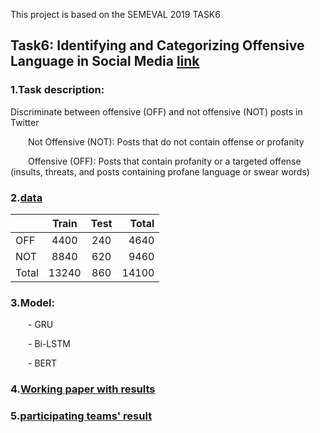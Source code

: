  This project is based on the SEMEVAL 2019 TASK6 

## Task6: Identifying and Categorizing Offensive Language in Social Media [link](https://competitions.codalab.org/competitions/20011)

### 1.Task description:

Discriminate between offensive (OFF) and not offensive (NOT) posts in Twitter

&emsp;&emsp;Not Offensive (NOT): Posts that do not contain offense or profanity
       
&emsp;&emsp;Offensive (OFF): Posts that contain profanity or a targeted offense  (insults, threats, and posts containing profane language or swear words)


### 2.[data](https://github.com/JM3309/cs_576/tree/master/projects/data)
|        | Train    |  Test  | Total  |
| ------ |:--------:| :-----:| ------:|
| OFF    |  4400    |   240  |  4640  |
| NOT    |  8840    |   620  |  9460  |
| Total  |  13240   |   860  |  14100 |

### 3.Model:

&emsp;&emsp;- GRU 

&emsp;&emsp;- Bi-LSTM

&emsp;&emsp;- BERT

### 4.[Working paper with results](https://github.com/JM3309/cs_576/blob/master/projects/Final%20Write-Up%20COSC576%20Project.pdf)

### 5.[participating teams' result](https://arxiv.org/pdf/1903.08983.pdf)
